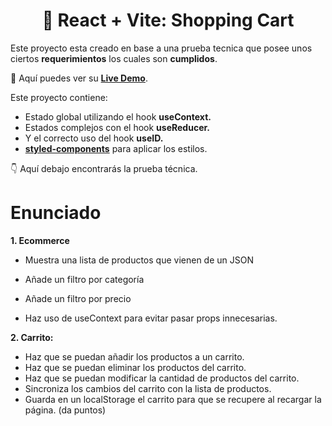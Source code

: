 <div align='center'>

# 🛒 React + Vite: Shopping Cart

</div>

Este proyecto esta creado en base a una prueba tecnica que posee unos ciertos **requerimientos** los cuales son **cumplidos**.

🧩 Aquí puedes ver su [**Live Demo**](https://shopping-cart-abraham.netlify.app/).

Este proyecto contiene:

- Estado global utilizando el hook **useContext.**
- Estados complejos con el hook **useReducer.**
- Y el correcto uso del hook **useID.**
- [**styled-components**](https://styled-components.com/) para aplicar los estilos.

👇 Aquí debajo encontrarás la prueba técnica.

# Enunciado

**1. Ecommerce**

- Muestra una lista de productos que vienen de un JSON
- Añade un filtro por categoría
- Añade un filtro por precio

- Haz uso de useContext para evitar pasar props innecesarias.

**2. Carrito:**

- Haz que se puedan añadir los productos a un carrito.
- Haz que se puedan eliminar los productos del carrito.
- Haz que se puedan modificar la cantidad de productos del carrito.
- Sincroniza los cambios del carrito con la lista de productos.
- Guarda en un localStorage el carrito para que se recupere al recargar la página. (da puntos)

